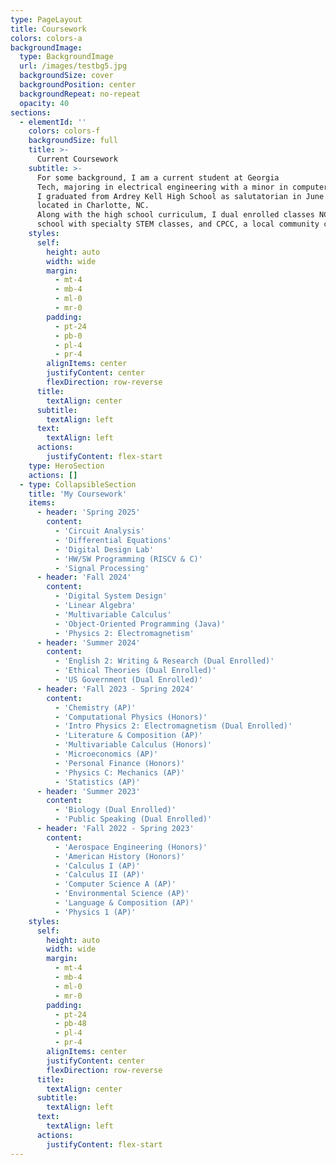 ```yaml
---
type: PageLayout
title: Coursework
colors: colors-a
backgroundImage:
  type: BackgroundImage
  url: /images/testbg5.jpg
  backgroundSize: cover
  backgroundPosition: center
  backgroundRepeat: no-repeat
  opacity: 40
sections:
  - elementId: ''
    colors: colors-f
    backgroundSize: full
    title: >-
      Current Coursework
    subtitle: >-
      For some background, I am a current student at Georgia
      Tech, majoring in electrical engineering with a minor in computer science. 
      I graduated from Ardrey Kell High School as salutatorian in June 2024, which is
      located in Charlotte, NC. 
      Along with the high school curriculum, I dual enrolled classes NCSSM, an online high
      school with specialty STEM classes, and CPCC, a local community college.
    styles:
      self:
        height: auto
        width: wide
        margin:
          - mt-4
          - mb-4
          - ml-0
          - mr-0
        padding:
          - pt-24
          - pb-0
          - pl-4
          - pr-4
        alignItems: center
        justifyContent: center
        flexDirection: row-reverse
      title:
        textAlign: center
      subtitle:
        textAlign: left
      text:
        textAlign: left
      actions:
        justifyContent: flex-start
    type: HeroSection
    actions: []
  - type: CollapsibleSection
    title: 'My Coursework'
    items:
      - header: 'Spring 2025'
        content:
          - 'Circuit Analysis'
          - 'Differential Equations'
          - 'Digital Design Lab'
          - 'HW/SW Programming (RISCV & C)'
          - 'Signal Processing'
      - header: 'Fall 2024'
        content:
          - 'Digital System Design'
          - 'Linear Algebra'
          - 'Multivariable Calculus'
          - 'Object-Oriented Programming (Java)'
          - 'Physics 2: Electromagnetism'
      - header: 'Summer 2024'
        content:
          - 'English 2: Writing & Research (Dual Enrolled)'
          - 'Ethical Theories (Dual Enrolled)'
          - 'US Government (Dual Enrolled)'
      - header: 'Fall 2023 - Spring 2024'
        content:
          - 'Chemistry (AP)'
          - 'Computational Physics (Honors)'
          - 'Intro Physics 2: Electromagnetism (Dual Enrolled)'
          - 'Literature & Composition (AP)'
          - 'Multivariable Calculus (Honors)'
          - 'Microeconomics (AP)'
          - 'Personal Finance (Honors)'
          - 'Physics C: Mechanics (AP)'
          - 'Statistics (AP)'
      - header: 'Summer 2023'
        content:
          - 'Biology (Dual Enrolled)'
          - 'Public Speaking (Dual Enrolled)'
      - header: 'Fall 2022 - Spring 2023'
        content:
          - 'Aerospace Engineering (Honors)'
          - 'American History (Honors)'
          - 'Calculus I (AP)'
          - 'Calculus II (AP)'
          - 'Computer Science A (AP)'
          - 'Environmental Science (AP)'
          - 'Language & Composition (AP)'
          - 'Physics 1 (AP)'
    styles:
      self:
        height: auto
        width: wide
        margin:
          - mt-4
          - mb-4
          - ml-0
          - mr-0
        padding:
          - pt-24
          - pb-48
          - pl-4
          - pr-4
        alignItems: center
        justifyContent: center
        flexDirection: row-reverse
      title:
        textAlign: center
      subtitle:
        textAlign: left
      text:
        textAlign: left
      actions:
        justifyContent: flex-start
---
```

